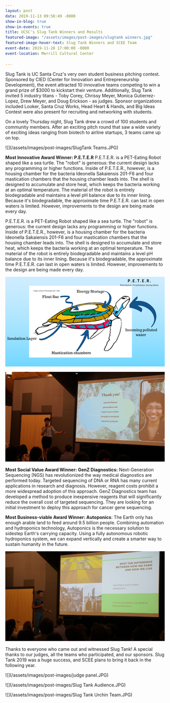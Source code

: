 ```yaml
---
layout: post
data: 2019-11-13 09:58:49 -0800
show-in-blog: true
show-in-events: true
title: UCSC's Slug Tank Winners and Results
featured-image: "/assets/images/post-images/slugtank winners.jpg"
featured-image-hover-text: Slug Tank Winners and SCEE Team
event-date: 2019-11-28 17:00:00 -0800
event-location: Merrill Cultural Center

---
```

Slug Tank is UC Santa Cruz's very own student business pitching contest. Sponsored by CIED (Center for Innovation and Entrepreneurship Development), the event attracted 10 innovative teams competing to win a grand prize of $3000 to kickstart their venture. Additionally, Slug Tank invited 5 industry titans - Toby Corey, Chrissy Meyer, Monica Gutierrez-Lopez, Drew Meyer, and Doug Erickson - as judges. Sponsor organizations included Looker, Santa Cruz Works, Head Heart & Hands, and Big Ideas Contest were also present for recruiting and networking with students.

On a lovely Thursday night, Slug Tank drew a crowd of 100 students and community members. After an exciting pitch round that saw a wide variety of exciting ideas ranging from biotech to airline startups, 3 teams came up on top.

![](/assets/images/post-images/SlugTank Teams.JPG)

**Most Innovative Award Winner: P.E.T.E.R** P.E.T.E.R. is a PET-Eating Robot shaped like a sea turtle. The "robot" is generous: the current design lacks any programming or higher functions. Inside of P.E.T.E.R., however, is a housing chamber for the bacteria Ideonella Sakaiensis 201-F6 and four mastication chambers that the housing chamber leads into. The shell is designed to accumulate and store heat, which keeps the bacteria working at an optimal temperature. The material of the robot is entirely biodegradable and maintains a level pH balance due to its inner lining. Because it's biodegradable, the approximate time P.E.T.E.R. can last in open waters is limited. However, improvements to the design are being made every day.

P.E.T.E.R. is a PET-Eating Robot shaped like a sea turtle. The "robot" is generous: the current design lacks any programming or higher functions. Inside of P.E.T.E.R., however, is a housing chamber for the bacteria Ideonella Sakaiensis 201-F6 and four mastication chambers that the housing chamber leads into. The shell is designed to accumulate and store heat, which keeps the bacteria working at an optimal temperature. The material of the robot is entirely biodegradable and maintains a level pH balance due to its inner lining. Because it's biodegradable, the approximate time P.E.T.E.R. can last in open waters is limited. However, improvements to the design are being made every day.

![P.E.T.E.R design](/assets/images/post-images/peter.png "P.E.T.E.R. design")

![P.E.T.E.R.'s Creator, Gabriella Pleasant](/assets/images/post-images/peter-creator.JPG "P.E.T.E.R.'s Creator, Gabriella Pleasant")

**Most Social Value Award Winner: GenZ Diagnostics:** Next-Generation Sequencing (NGS) has revolutionized the way medical diagnostics are performed today. Targeted sequencing of DNA or RNA has many current applications in research and diagnosis. However, reagent costs prohibit a more widespread adoption of this approach. GenZ Diagnostics team has developed a method to produce inexpensive reagents that will significantly reduce the overall cost of targeted sequencing. They are looking for an initial investment to deploy this approach for cancer gene sequencing.

**Most Business-viable Award Winner: Autoponics**: The Earth only has enough arable land to feed around 9.5 billion people. Combining automation and hydroponics technology, Autoponics is the necessary solution to sidestep Earth's carrying capacity. Using a fully autonomous robotic hydroponics system, we can expand vertically and create a smarter way to sustain humanity in the future.

![Brandon Mee-Lee's Autoponics](/assets/images/post-images/DSC07283.JPG "Brandon Mee-Lee's Autoponics")

Thanks to everyone who came out and witnessed Slug Tank! A special thanks to our judges, all the teams who participated, and our sponsors. Slug Tank 2019 was a huge success, and SCEE plans to bring it back in the following year.

![](/assets/images/post-images/judge panel.JPG)

![](/assets/images/post-images/Slug Tank Audience.JPG)

![](/assets/images/post-images/Slug Tank Urchin Team.JPG)